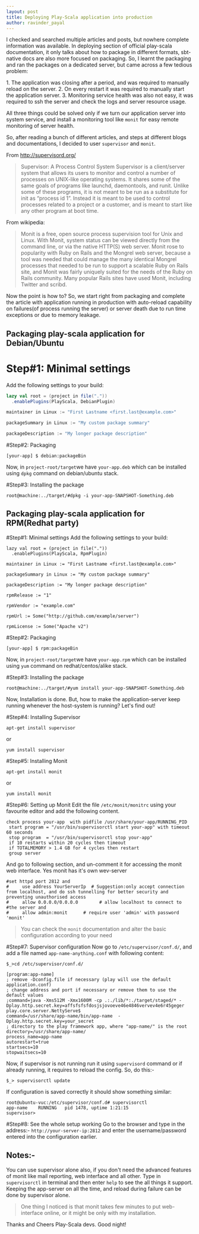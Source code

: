 ```yaml
---
layout: post
title: Deploying Play-Scala application into production
author: ravinder_payal
---
```

<p>
I checked and searched multiple articles and posts, but nowhere complete information was available. In deploying section of official play-scala documentation, it only talks about how to package in different formats, sbt-native docs are also more focused on packaging. So, I learnt the packaging and ran the packages on a dedicated server, but came across a few tedious problem:</p>
1. The application was closing after a period, and was required to manually reload on the server.
2. On every restart it was required to manually start the application server.
3. Monitoring service health was also not easy, it was required to ssh the server and check the logs and server resource usage.

All three things could be solved only if we turn our application server into system service, and install a monitoring tool like `monit` for easy remote monitoring of server health.

So, after reading a bunch of different articles, and steps at different blogs and documentations, I decided to user `supervisor` and `monit`.

From http://supervisord.org/
> Supervisor: A Process Control System
Supervisor is a client/server system that allows its users to monitor and control a number of processes on UNIX-like operating systems.
It shares some of the same goals of programs like launchd, daemontools, and runit. Unlike some of these programs, it is not meant to be run as a substitute for init as “process id 1”. Instead it is meant to be used to control processes related to a project or a customer, and is meant to start like any other program at boot time.

From wikipedia:
> Monit is a free, open source process supervision tool for Unix and Linux. With Monit, system status can be viewed directly from the command line, or via the native HTTP(S) web server. Monit rose to popularity with Ruby on Rails and the Mongrel web server, because a tool was needed that could manage the many identical Mongrel processes that needed to be run to support a scalable Ruby on Rails site, and Monit was fairly uniquely suited for the needs of the Ruby on Rails community. Many popular Rails sites have used Monit, including Twitter and scribd.

Now the point is how to? So, we start right from packaging and complete the article with application running in production with auto-reload capability on failures(of process running the server) or server death due to run time exceptions or due to memory leakage.

Packaging play-scala application for Debian/Ubuntu
------------------------------------------------------------

# Step#1: Minimal settings
Add the following settings to your build:

```sbt
lazy val root = (project in file("."))
  .enablePlugins(PlayScala, DebianPlugin)

maintainer in Linux := "First Lastname <first.last@example.com>"

packageSummary in Linux := "My custom package summary"

packageDescription := "My longer package description"
```
#Step#2: Packaging

```
[your-app] $ debian:packageBin
```

Now, in `project-root/target`we have `your-app.deb` which can be installed using `dpkg` command on debian/ubuntu stack.

#Step#3: Installing the package
```
root@machine:../target/#dpkg -i your-app-SNAPSHOT-Something.deb
```

Packaging play-scala application for RPM(Redhat party)
------------------------------------------------------------------------
#Step#1: Minimal settings
Add the following settings to your build:
```
lazy val root = (project in file("."))
  .enablePlugins(PlayScala, RpmPlugin)

maintainer in Linux := "First Lastname <first.last@example.com>"

packageSummary in Linux := "My custom package summary"

packageDescription := "My longer package description"

rpmRelease := "1"

rpmVendor := "example.com"

rpmUrl := Some("http://github.com/example/server")

rpmLicense := Some("Apache v2")
```
#Step#2: Packaging
```
[your-app] $ rpm:packageBin
```
Now, in `project-root/target`we have `your-app.rpm` which can be installed using `yum` command on redhat/centos/alike stack.

#Step#3: Installing the package
```
root@machine:../target/#yum install your-app-SNAPSHOT-Something.deb
```

Now, Installation is done. But, how to make the application-server keep running whenever the host-system is running? Let's find out!

#Step#4: Installing Supervisor
```
apt-get install supervisor
```
or
```
yum install supervisor
```
#Step#5: Installing Monit
```
apt-get install monit
```
or
```
yum install monit
```
#Step#6: Setting up Monit
Edit the file `/etc/monit/monitrc` using your favourite editor and add the following content.
```
check process your-app  with pidfile /usr/share/your-app/RUNNING_PID
 start program = "/usr/bin/supervisorctl start your-app" with timeout 60 seconds
 stop program  = "/usr/bin/supervisorctl stop your-app"
 if 10 restarts within 20 cycles then timeout
 if TOTALMEMORY > 1.4 GB for 4 cycles then restart
 group server
```
And go to following section, and un-comment it for accessing the monit web interface. Yes monit has it's own wev-server
```
#set httpd port 2812 and
#     use address YourServerIp  # Suggestion:only accept connection from localhost, and do ssh tunnelling for better security and preventing unauthorised access
#     allow 0.0.0.0/0.0.0.0        # allow localhost to connect to #the server and
#     allow admin:monit      # require user 'admin' with password 'monit'

```
>You can check the `monit` documentation and alter the basic configuration according to your need

#Step#7: Supervisor configuration
Now go to `/etc/supervisor/conf.d/`, and add a file named `app-name-anything.conf` with following content:
```
$_>cd /etc/supervisor/conf.d/
```
```
[program:app-name]
; remove -Dconfig.file if necessary (play will use the default application.conf)
; change address and port if necessary or remove them to use the default values
;command=java -Xms512M -Xmx1600M -cp .:./lib/*:./target/staged/* -Dplay.http.secret.key=affsfsfsfdosjsjovoeve46e4846vervev4e6r45geger play.core.server.NettyServe$
command=/usr/share/app-name/bin/app-name  -Dplay.http.secret.key=your_secret
; directory to the play framework app, where "app-name/" is the root
directory=/usr/share/app-name/
process_name=app-name
autorestart=true
startsecs=10
stopwaitsecs=10
```
Now, if supervisor is not running run it using `supervisord` command or if already running, it requires to reload the config. So, do this:-
```
$_> supervisorctl update
```
If configuration is saved correctly it should show something similar:
```
root@ubuntu-vuc:/etc/supervisor/conf.d# supervisorctl
app-name    RUNNING   pid 1478, uptime 1:21:15
supervisor> 
```


#Step#8: See the whole setup working
Go to the browser and type in the address:- `http://your-server-ip:2812` and enter the username/password entered into the configuration earlier.

Notes:-
-----------------------
You can use supervisor alone also, if you don't need the advanced features of monit like mail reporting, web interface and all other.
Type in `supervisorctl` in terminal and then enter `help` to see the all things it support. Keeping the app-server on all the time, and reload during failure can be done by supervisor alone.
> One thing I noticed is that monit takes few minutes to put web-interface online, or it might be only with my installation.

Thanks and Cheers Play-Scala devs. Good night!
